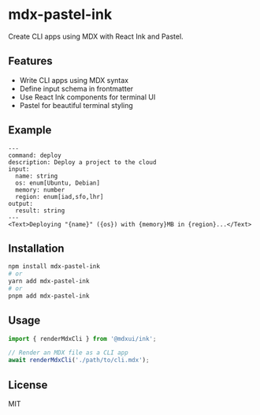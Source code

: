 # mdx-pastel-ink

Create CLI apps using MDX with React Ink and Pastel.

## Features

- Write CLI apps using MDX syntax
- Define input schema in frontmatter
- Use React Ink components for terminal UI
- Pastel for beautiful terminal styling

## Example

```mdx
---
command: deploy
description: Deploy a project to the cloud
input:
  name: string
  os: enum[Ubuntu, Debian]
  memory: number
  region: enum[iad,sfo,lhr]
output:
  result: string
---
<Text>Deploying "{name}" ({os}) with {memory}MB in {region}...</Text>
```

## Installation

```bash
npm install mdx-pastel-ink
# or
yarn add mdx-pastel-ink
# or
pnpm add mdx-pastel-ink
```

## Usage

```typescript
import { renderMdxCli } from '@mdxui/ink';

// Render an MDX file as a CLI app
await renderMdxCli('./path/to/cli.mdx');
```

## License

MIT
